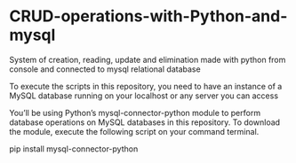 # CRUD-operations-with-Python-and-mysql
System of creation, reading, update and elimination made with python from console and connected to mysql relational database

To execute the scripts in this repository, you need to have an instance of a MySQL database running on your localhost or any server you can access

You’ll be using Python’s mysql-connector-python module to perform database operations on MySQL databases in this repository. To download the module, execute the following script on your command terminal.

pip install mysql-connector-python